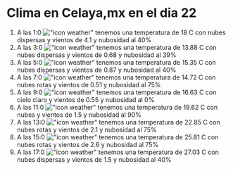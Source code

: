 # Clima en Celaya,mx en el dia 22

1. A las 1:0 !["icon weather"](http://openweathermap.org/img/w/03n.png) tenemos una temperatura de 18 C con nubes dispersas y  vientos de 4.1 y nubosidad al 40%
1. A las 3:0 !["icon weather"](http://openweathermap.org/img/w/03n.png) tenemos una temperatura de 13.88 C con nubes dispersas y  vientos de 0.68 y nubosidad al 39%
1. A las 5:0 !["icon weather"](http://openweathermap.org/img/w/03n.png) tenemos una temperatura de 15.35 C con nubes dispersas y  vientos de 0.87 y nubosidad al 40%
1. A las 7:0 !["icon weather"](http://openweathermap.org/img/w/04n.png) tenemos una temperatura de 14.72 C con nubes rotas y  vientos de 0.51 y nubosidad al 75%
1. A las 9:0 !["icon weather"](http://openweathermap.org/img/w/01d.png) tenemos una temperatura de 16.63 C con cielo claro y  vientos de 0.55 y nubosidad al 0%
1. A las 11:0 !["icon weather"](http://openweathermap.org/img/w/04d.png) tenemos una temperatura de 19.62 C con nubes y  vientos de 1.5 y nubosidad al 90%
1. A las 13:0 !["icon weather"](http://openweathermap.org/img/w/04d.png) tenemos una temperatura de 22.85 C con nubes rotas y  vientos de 2.1 y nubosidad al 75%
1. A las 15:0 !["icon weather"](http://openweathermap.org/img/w/04d.png) tenemos una temperatura de 25.81 C con nubes rotas y  vientos de 2.6 y nubosidad al 75%
1. A las 17:0 !["icon weather"](http://openweathermap.org/img/w/03d.png) tenemos una temperatura de 27.03 C con nubes dispersas y  vientos de 1.5 y nubosidad al 40%
